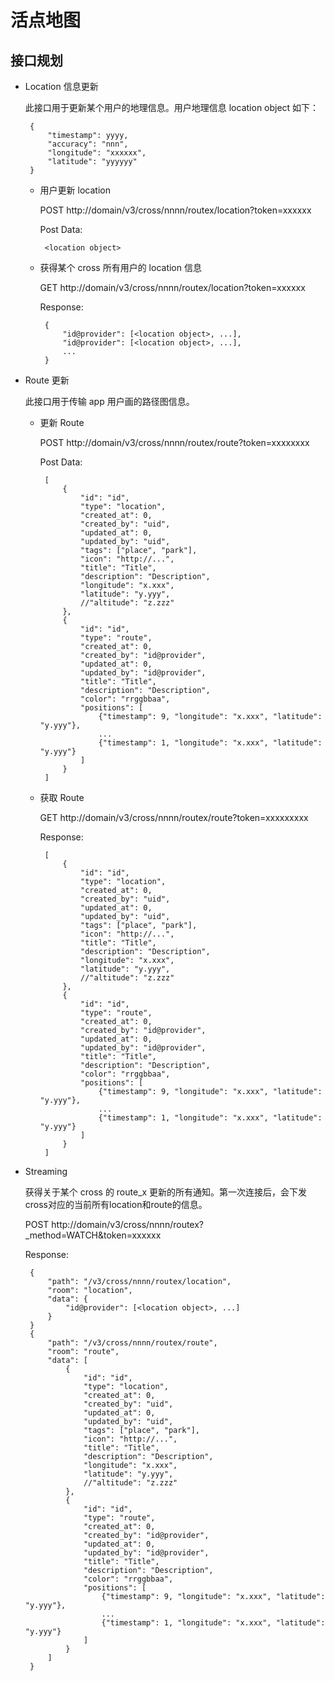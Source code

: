 # 活点地图

## 接口规划

 - Location 信息更新

    此接口用于更新某个用户的地理信息。用户地理信息 location object 如下：

        {
            "timestamp": yyyy,
            "accuracy": "nnn",
            "longitude": "xxxxxx",
            "latitude": "yyyyyy"
        }

     - 用户更新 location

        POST http://domain/v3/cross/nnnn/routex/location?token=xxxxxx

        Post Data:

            <location object>

     - 获得某个 cross 所有用户的 location 信息

        GET http://domain/v3/cross/nnnn/routex/location?token=xxxxxx

        Response:

            {
                "id@provider": [<location object>, ...],
                "id@provider": [<location object>, ...],
                ...
            }

 - Route 更新

    此接口用于传输 app 用户画的路径图信息。

     - 更新 Route

        POST http://domain/v3/cross/nnnn/routex/route?token=xxxxxxxx

        Post Data:

            [
                {
                    "id": "id",
                    "type": "location",
                    "created_at": 0,
                    "created_by": "uid",
                    "updated_at": 0,
                    "updated_by": "uid",
                    "tags": ["place", "park"],
                    "icon": "http://...",
                    "title": "Title",
                    "description": "Description",
                    "longitude": "x.xxx",
                    "latitude": "y.yyy",
                    //"altitude": "z.zzz"
                },
                {
                    "id": "id",
                    "type": "route",
                    "created_at": 0,
                    "created_by": "id@provider",
                    "updated_at": 0,
                    "updated_by": "id@provider",
                    "title": "Title",
                    "description": "Description",
                    "color": "rrggbbaa",
                    "positions": [
                        {"timestamp": 9, "longitude": "x.xxx", "latitude": "y.yyy"},
                        ...
                        {"timestamp": 1, "longitude": "x.xxx", "latitude": "y.yyy"}
                    ]
                }
            ]

     - 获取 Route

        GET http://domain/v3/cross/nnnn/routex/route?token=xxxxxxxxx

        Response:

            [
                {
                    "id": "id",
                    "type": "location",
                    "created_at": 0,
                    "created_by": "uid",
                    "updated_at": 0,
                    "updated_by": "uid",
                    "tags": ["place", "park"],
                    "icon": "http://...",
                    "title": "Title",
                    "description": "Description",
                    "longitude": "x.xxx",
                    "latitude": "y.yyy",
                    //"altitude": "z.zzz"
                },
                {
                    "id": "id",
                    "type": "route",
                    "created_at": 0,
                    "created_by": "id@provider",
                    "updated_at": 0,
                    "updated_by": "id@provider",
                    "title": "Title",
                    "description": "Description",
                    "color": "rrggbbaa",
                    "positions": [
                        {"timestamp": 9, "longitude": "x.xxx", "latitude": "y.yyy"},
                        ...
                        {"timestamp": 1, "longitude": "x.xxx", "latitude": "y.yyy"}
                    ]
                }
            ]

 - Streaming
 
    获得关于某个 cross 的 route_x 更新的所有通知。第一次连接后，会下发cross对应的当前所有location和route的信息。

    POST http://domain/v3/cross/nnnn/routex?\_method=WATCH&token=xxxxxx

    Response:

        {
            "path": "/v3/cross/nnnn/routex/location",
            "room": "location",
            "data": {
                "id@provider": [<location object>, ...]
            }
        }
        {
            "path": "/v3/cross/nnnn/routex/route",
            "room": "route",
            "data": [
                {
                    "id": "id",
                    "type": "location",
                    "created_at": 0,
                    "created_by": "uid",
                    "updated_at": 0,
                    "updated_by": "uid",
                    "tags": ["place", "park"],
                    "icon": "http://...",
                    "title": "Title",
                    "description": "Description",
                    "longitude": "x.xxx",
                    "latitude": "y.yyy",
                    //"altitude": "z.zzz"
                },
                {
                    "id": "id",
                    "type": "route",
                    "created_at": 0,
                    "created_by": "id@provider",
                    "updated_at": 0,
                    "updated_by": "id@provider",
                    "title": "Title",
                    "description": "Description",
                    "color": "rrggbbaa",
                    "positions": [
                        {"timestamp": 9, "longitude": "x.xxx", "latitude": "y.yyy"},
                        ...
                        {"timestamp": 1, "longitude": "x.xxx", "latitude": "y.yyy"}
                    ]
                }
            ]
        }
